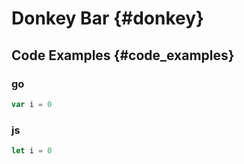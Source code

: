 # Donkey Bar {#donkey}

## Code Examples {#code_examples}

### go

``` go
var i = 0
```

### js

``` javascript
let i = 0
```

